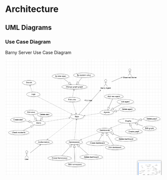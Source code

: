 # Architecture

## UML Diagrams 

### Use Case Diagram

Barny Server Use Case Diagram

![Barny Server Use Case Diagram](./images/UCBarnyServerV1.PNG)
